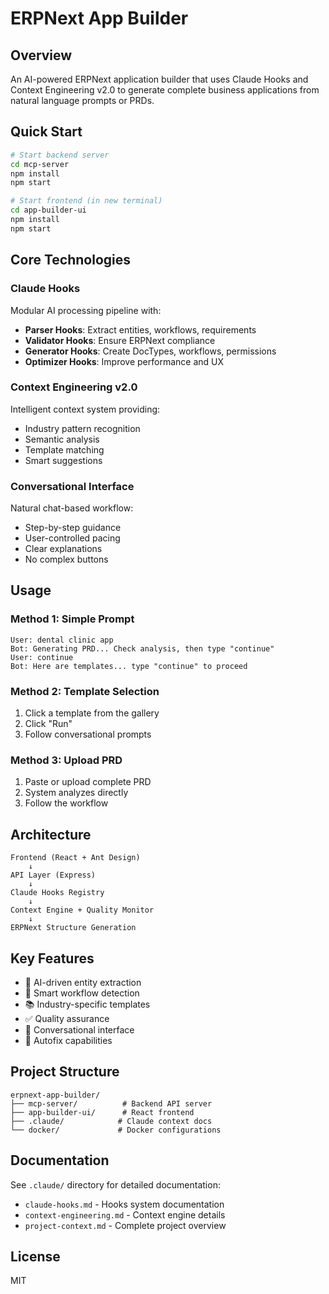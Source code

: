 # ERPNext App Builder

## Overview
An AI-powered ERPNext application builder that uses Claude Hooks and Context Engineering v2.0 to generate complete business applications from natural language prompts or PRDs.

## Quick Start

```bash
# Start backend server
cd mcp-server
npm install
npm start

# Start frontend (in new terminal)
cd app-builder-ui
npm install  
npm start
```

## Core Technologies

### Claude Hooks
Modular AI processing pipeline with:
- **Parser Hooks**: Extract entities, workflows, requirements
- **Validator Hooks**: Ensure ERPNext compliance
- **Generator Hooks**: Create DocTypes, workflows, permissions
- **Optimizer Hooks**: Improve performance and UX

### Context Engineering v2.0
Intelligent context system providing:
- Industry pattern recognition
- Semantic analysis
- Template matching
- Smart suggestions

### Conversational Interface
Natural chat-based workflow:
- Step-by-step guidance
- User-controlled pacing
- Clear explanations
- No complex buttons

## Usage

### Method 1: Simple Prompt
```
User: dental clinic app
Bot: Generating PRD... Check analysis, then type "continue"
User: continue
Bot: Here are templates... type "continue" to proceed
```

### Method 2: Template Selection
1. Click a template from the gallery
2. Click "Run"
3. Follow conversational prompts

### Method 3: Upload PRD
1. Paste or upload complete PRD
2. System analyzes directly
3. Follow the workflow

## Architecture

```
Frontend (React + Ant Design)
    ↓
API Layer (Express)
    ↓
Claude Hooks Registry
    ↓
Context Engine + Quality Monitor
    ↓
ERPNext Structure Generation
```

## Key Features

- 🤖 AI-driven entity extraction
- 🎯 Smart workflow detection
- 📚 Industry-specific templates
- ✅ Quality assurance
- 💬 Conversational interface
- 🔧 Autofix capabilities

## Project Structure

```
erpnext-app-builder/
├── mcp-server/          # Backend API server
├── app-builder-ui/      # React frontend
├── .claude/            # Claude context docs
└── docker/             # Docker configurations
```

## Documentation

See `.claude/` directory for detailed documentation:
- `claude-hooks.md` - Hooks system documentation
- `context-engineering.md` - Context engine details
- `project-context.md` - Complete project overview

## License

MIT

